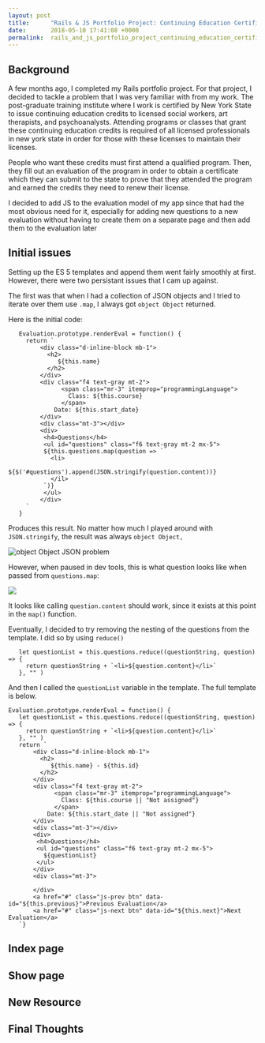 ```yaml
---
layout: post
title:      "Rails & JS Portfolio Project: Continuing Education Certificates"
date:       2018-05-10 17:41:08 +0000
permalink:  rails_and_js_portfolio_project_continuing_education_certificates
---
```



## Background
A few months ago, I completed my Rails portfolio project. For that project, I decided to tackle a problem that I was very familiar with from my work. The post-graduate training institute where I work is certified by New York State to issue continuing education credits to licensed social workers, art therapists, and psychoanalysts. Attending programs or classes that grant these continuing education credits is required of all licensed professionals in new york state in order for those with these licenses to maintain their licenses. 

People who want these credits must first attend a qualified program. Then, they fill out an evaluation of the program in order to obtain a certificate which they can submit to the state to prove that they attended the program and earned the credits they need to renew their license.

I decided to add JS to the evaluation model of my app since that had the most obvious need for it, especially for adding new questions to a new evaluation without having to create them on a separate page and then add them to the evaluation later

## Initial issues
Setting up the ES 5 templates and append them went fairly smoothly at first. However, there were two persistant issues that I cam up against. 

The first was that when I had a collection of JSON objects and I tried to iterate over them use `.map`, I always got `object Object` returned. 

Here is the initial code:

```
   Evaluation.prototype.renderEval = function() {
     return `
         <div class="d-inline-block mb-1">
           <h2>
              ${this.name}
           </h2>
         </div>
         <div class="f4 text-gray mt-2">
               <span class="mr-3" itemprop="programmingLanguage">
                 Class: ${this.course}
               </span>
             Date: ${this.start_date}
         </div>
         <div class="mt-3"></div>
         <div>
          <h4>Questions</h4>
          <ul id="questions" class="f6 text-gray mt-2 mx-5">
          ${this.questions.map(question => `
            <li>
              ${$('#questions').append(JSON.stringify(question.content))}
            </il>
          `)}
          </ul>
         </div>
     `
   }
```

Produces this result. No matter how much I played around with `JSON.stringify`, the result was always `object Object,`

![object Object JSON problem](https://i.imgur.com/TO4MXFQ.jpg)

However, when paused in dev tools, this is what question looks like when passed from `questions.map`:

![](https://i.imgur.com/opsLNEo.jpg)

It looks like calling `question.content` should work, since it exists at this point in the `map()` function. 

Eventually, I decided to try removing the nesting of the questions from the template. I did so by using `reduce()`

```
   let questionList = this.questions.reduce((questionString, question) => {
     return questionString + `<li>${question.content}</li>`
   }, "" )
```

And then I called the `questionList` variable in the template. The full template is below. 

```
Evaluation.prototype.renderEval = function() {
   let questionList = this.questions.reduce((questionString, question) => {
     return questionString + `<li>${question.content}</li>`
   }, "" )
   return `
       <div class="d-inline-block mb-1">
         <h2>
            ${this.name} - ${this.id}
         </h2>
       </div>
       <div class="f4 text-gray mt-2">
             <span class="mr-3" itemprop="programmingLanguage">
               Class: ${this.course || "Not assigned"}
             </span>
           Date: ${this.start_date || "Not assigned"}
       </div>
       <div class="mt-3"></div>
       <div>
        <h4>Questions</h4>
        <ul id="questions" class="f6 text-gray mt-2 mx-5">
          ${questionList}
        </ul>
       </div>
       <div class="mt-3">

       </div>
       <a href="#" class="js-prev btn" data-id="${this.previous}">Previous Evaluation</a>
       <a href="#" class="js-next btn" data-id="${this.next}">Next Evaluation</a>
   `}
```
## Index page


## Show page
## New Resource
## Final Thoughts

